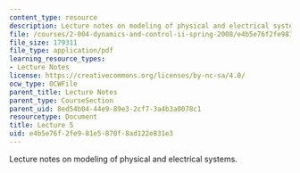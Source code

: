 ```yaml
---
content_type: resource
description: Lecture notes on modeling of physical and electrical systems.
file: /courses/2-004-dynamics-and-control-ii-spring-2008/e4b5e76f2fe981e5870f8ad122e831e3_lecture_05.pdf
file_size: 179311
file_type: application/pdf
learning_resource_types:
- Lecture Notes
license: https://creativecommons.org/licenses/by-nc-sa/4.0/
ocw_type: OCWFile
parent_title: Lecture Notes
parent_type: CourseSection
parent_uid: 8ed54b04-44e9-89e3-2cf7-3a4b3a0078c1
resourcetype: Document
title: Lecture 5
uid: e4b5e76f-2fe9-81e5-870f-8ad122e831e3
---
```

Lecture notes on modeling of physical and electrical systems.